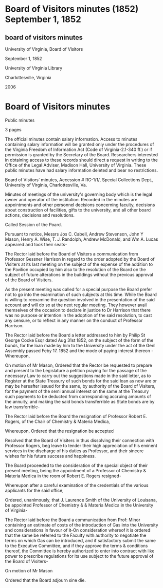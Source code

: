 Board of Visitors minutes (1852) September 1, 1852
==================================================

board of visitors minutes
-------------------------

University of Virginia, Board of Visitors

September 1, 1852

University of Virginia Library

Charlottesville, Virginia

2006

Board of Visitors minutes
=========================

Public minutes

3 pages

The official minutes contain salary information. Access to minutes containing salary information will be granted only under the procedures of the Virginia Freedom of Information Act (Code of Virginia-2.1-340 ff.) or if permission is granted by the Secretary of the Board. Researchers interested in obtaining access to these records should direct a request in writing to the Office of the Legal Adviser, Madison Hall, University of Virginia. These public minutes have had salary information deleted and bear no restrictions.

Board of Visitors' minutes, Accession # RG-1/1/, Special Collections Dept., University of Virginia, Charlottesville, Va.

Minutes of meetings of the university's governing body which is the legal owner and operator of the institution. Recorded in the minutes are appointments and other personnel decisions concerning faculty, decisions about construction of facilities, gifts to the university, and all other board actions, decisions and resolutions.

Called Session of the Poard.

Pursuant to notice, Messrs Jos C. Cabell, Andrew Stevenson, John Y Mason, Henry A. Wise, T. J. Randolph, Andrew McDonald, and Wm A. Lucas appeared and took their seats-

The Rector laid before the Board of Visiters a communication from Professor Gessner Harrison in regard to the order adopted by the Board of Visiters at its last meeting on the subject of the expense of the addition to the Pavilion occupied by him also to the resolution of the Board on the subject of future alterations in the buildings without the previous approval of the Board of Visiters.

As the present meeting was called for a special purpose the Board prefer not to go into the examination of such subjects at this time. While the Board is willing to reexamine the question involved in the presentation of the said account and will do so at the next regular meeting. They however avail themselves of the occasion to declare in justice to Dr Harrison that there was no purpose or intention in the adoption of the said resolution, to cast any censure, or to reflect in any manner on the conduct of Professor Harrison.

The Rector laid before the Board a letter addressed to him by Philip St George Cocke Esqr dated Aug 31st 1852, on the subject of the form of the bonds, for the loan made by him to the University under the act of the Genl Assembly passed Feby 17. 1852 and the mode of paying interest thereon - Whereupon,

On motion of Mr Mason, Ordered that the Rector be requested to prepare and present to the Legislature a petition praying for the passage of the necessary Law to carry out the suggestions made in the said letter, as to Register at the State Treasury of such bonds for the said loan as now are or may be hereafter issued for the same, by authority of the Board of Visiters, for the payment of the semi annual interest on the same at the Treasury such payments to be deducted from corresponding accruing amounts of the annuity, and making the said bonds transferrible as State bonds are by law transferrible-

The Rector laid before the Board the resignation of Professor Robert E. Rogers, of the Chair of Chemistry & Materia Medica,

Whereupon, Ordered that the resignation be accepted

Resolved that the Board of Visiters in thus dissolving their connection with Professor Rogers, beg leave to tender their high appreciation of his eminent services in the discharge of his duties as Professor, and their sincere wishes for his future success and happiness.

The Board proceeded to the consideration of the special object of their present meeting, being the appointment of a Professor of Chemistry & Materia Medica in the room of Robert E. Rogers resigned-

Whereupon after a careful examination of the credentials of the various applicants for the said office,

Ordered, unanimously, that J. Laurence Smith of the University of Louisana, be appointed Professor of Chemistry & & Materia Medica in the University of Virginia-

The Rector laid before the Board a communication from Prof: Minor containing an estimate of costs of the introduction of Gas into the University and considerations in favour of it-On consideration whereof it is ordered that the same be referred to the Faculty with authority to negotiate the terms on which Gas can be introduced, and if satisfactory submit the same to the Executive Committee, and if they approve the terms & conditions thereof, the Committee is hereby authorized to enter into contract with like power to prescribe regulations for its use subject to the future approval of the Board of Visiters-

On motion of Mr Mason

Ordered that the Board adjourn sine die.